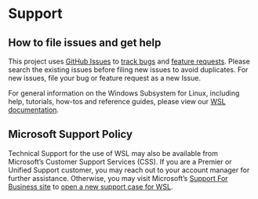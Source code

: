# Support

## How to file issues and get help  

This project uses [GitHub Issues][gh-issue] to [track bugs][gh-bug] and [feature requests][gh-feature]. Please search the existing issues before filing new issues to avoid duplicates.  For new issues, file your bug or 
feature request as a new Issue.

For general information on the Windows Subsystem for Linux, including help, tutorials, how-tos and reference guides, please view our [WSL documentation](https://docs.microsoft.com/windows/wsl/). 

## Microsoft Support Policy

Technical Support for the use of WSL may also be available from Microsoft’s Customer Support Services (CSS). If you are a Premier or Unified Support customer, you may reach out to your account manager for further assistance. Otherwise, you may visit Microsoft’s [Support For Business site](https://support.serviceshub.microsoft.com/supportforbusiness/create) to [open a new support case for WSL](https://support.serviceshub.microsoft.com/supportforbusiness/create?sapid=9d5af292-506b-63ca-cb2c-7f4eaa380c56).


[gh-issue]: https://github.com/microsoft/WSL/issues/new/choose
[gh-bug]: https://github.com/microsoft/WSL/issues/new?assignees=&labels=&template=bug_report.md&title=
[gh-feature]: https://github.com/microsoft/WSL/issues/new?assignees=&labels=feature&template=feature_request.md&title=
